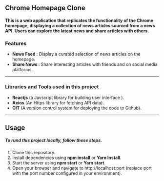 ## Chrome Homepage Clone
#### This is a web application that replicates the functionality of the Chrome homepage, displaying a collection of news articles sourced from a news API. Users can explore the latest news and share articles with others.
### Features
* **News Feed** : Display a curated selection of news articles on the homepage.
* **Share News** : Share interesting articles with friends and on social media platforms.

***
###  Libraries and Tools used in this project
* **Reactjs** (a Javscript library for building user interface ).
*  **Axios** (An Https library for fetching API data).
*  **GIT** (A version control system for deploying the code to Github).
 ___
## Usage
##### To rund this project locally, follow these steps.
1. Clone this repository.
2. Install dependencies using **npm install** or **Yarn Install**.
3. Start the server using **npm start** or **Yarn start**.
4. Open your browser and navigate to http://localhost:port (replace port with the port number configured in your environment).


